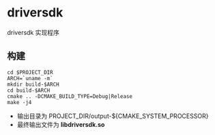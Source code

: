 # driversdk
driversdk 实现程序

## 构建
    cd $PROJECT_DIR
    ARCH=`uname -m`
    mkdir build-$ARCH
    cd build-$ARCH
    cmake .. -DCMAKE_BUILD_TYPE=Debug|Release
    make -j4

* 输出目录为 PROJECT_DIR/output-${CMAKE\_SYSTEM\_PROCESSOR}
* 最终输出文件为 **libdriversdk.so** 

